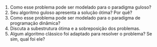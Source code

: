 1. Como esse problema pode ser modelado para o paradigma guloso?
2. Seu algoritmo guloso apresenta a solução  ótima? Por quê?
3. Como esse problema pode ser modelado para o paradigma de programação dinâmica?
4. Discuta a subestrutura  ótima e a sobreposição dos problemas.
5. Algum algoritmo clássico foi adaptado para resolver o problema? Se sim, qual foi ele?
